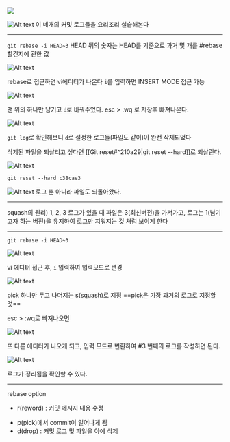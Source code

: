 <img src="image/13.jpg"/>

![Alt text](image/13.jpg)
이 네개의 커밋 로그들을 요리조리 실습해본다

***

``git rebase -i HEAD~3``
HEAD 뒤의 숫자는 HEAD를 기준으로 과거 몇 개를 #rebase 할건지에 관한 값


![Alt text](image/14.jpg)

rebase로 접근하면 vi에디터가 나온다
``i``를 입력하면 INSERT MODE 접근 가능


![Alt text](image/15.jpg)

맨 위의 하나만 남기고 ``d``로 바꿔주었다.
esc > :wq 로 저장후 빠져나온다.



![Alt text](image/16.jpg)

``git log``로 확인해보니 ``d``로 설정한 로그들(파일도 같이)이 완전 삭제되었다



삭제된 파일을 되살리고 싶다면
[[Git reset#^210a29|git reset --hard]]로 되살린다.

![Alt text](image/17.jpg)

``git reset --hard c38cae3``

![Alt text](image/18.jpg)
로그 뿐 아니라 파일도 되돌아왔다.


***

squash의 원리)
1, 2, 3 로그가 있을 때 파일은 3(최신버전)을 가져가고, 로그는 1(남기고자 하는 버전)을 유지하여 로그만 지워지는 것 처럼 보이게 한다

***


``git rebase -i HEAD~3``


![Alt text](image/19.jpg)

vi 에디터 접근 후, ``i`` 입력하여 입력모드로 변경

![Alt text](image/20.jpg)

pick 하나만 두고 나머지는 s(squash)로 지정
==pick은 가장 과거의 로그로 지정할 것==


esc > :wq로 빠져나오면

![Alt text](image/21.jpg)

또 다른 에디터가 나오게 되고,
입력 모드로 변환하여 #3 번째의 로그를 작성하면 된다.

![Alt text](image/22.jpg)

로그가 정리됨을 확인할 수 있다.

***

rebase option
- r(reword) : 커밋 메시지 내용 수정
* p(pick)에서 commit이 일어나게 됨
* d(drop) : 커밋 로그 및 파일을 아예 삭제


